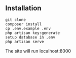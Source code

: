 ## Installation

    git clone
    composer install
    cp .env.example .env
    php artisan key:generate
    setup database in .env
    php artisan serve
The site will run localhost:8000
